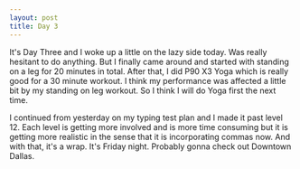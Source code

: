 ```yaml
---
layout: post
title: Day 3
---
```


It's Day Three and I woke up a little on the lazy side today. Was really hesitant to do anything. But I finally came around and started with standing on a leg for 20 minutes in total. After that, I did P90 X3 Yoga which is really good for a 30 minute workout. I think my performance was affected a little bit by my standing on leg workout. So I think I will do Yoga first the next time. 

I continued from yesterday on my typing test plan and I made it past level 12. Each level is getting more involved and is more time consuming but it is getting more realistic in the sense that it is incorporating commas now. And with that, it's a wrap. It's Friday night. Probably gonna check out Downtown Dallas.
